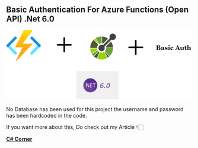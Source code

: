 ## Basic Authentication For Azure Functions (Open API) .Net 6.0

![picture alt](https://github.com/JayKrishnareddy/BasicAuth_AzureFunction_API/blob/master/J1%20(1).png "Basic Authentication For Azure Functions (Open API) .Net 6")

No Database has been used for this project the username and password has been hardcoded in the code.

If you want more about this, Do check out my Article 👇🏻

[**C# Corner**](https://www.c-sharpcorner.com/article/basic-authentication-for-azure-functions-open-api-net-6/ "C# Corner")


